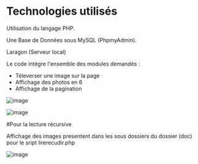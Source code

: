 # Technologies utilisés
Utilisation du langage PHP.

Une Base de Données sous MySQL (PhpmyAdmin).

Laragon (Serveur local)






Le code intégre l'ensemble des modules demandés : 
- Téleverser une image sur la page
- Affichage des photos en 6
- Affichage de la pagination 

![image](https://user-images.githubusercontent.com/70956278/159369980-6b5186d1-cf46-4aa2-87fc-0227646cc995.png)

![image](https://user-images.githubusercontent.com/70956278/159370174-f139cf02-df0b-452e-affa-dfdbf3ac4389.png)


#Pour la lecture récursive 


Affichage des images presentent dans les sous dossiers du dossier (doc) pour le sript lirerecudir.php

![image](https://user-images.githubusercontent.com/70956278/159804567-d1179f4d-b46c-415e-a55d-33c379d0e1f1.png)
